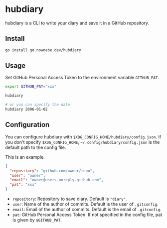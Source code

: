 # hubdiary

hubdiary is a CLI to write your diary and save it in a GitHub repository.

## Install

```bash
go install go.nownabe.dev/hubdiary
```

## Usage

Set GitHub Personal Access Token to the environment variable `GITHUB_PAT`.

```bash
export GITHUB_PAT="xxx"
```

```bash
hubdiary

# or you can specify the date
hubdiary 2006-01-02
```

## Configuration

You can configure hubdiary with `$XDG_CONFIG_HOME/hubdiary/config.json`.
If you don't specify `$XDG_CONFIG_HOME`, `~/.config/hubdiary/config.json` is the default path to the config file.

This is an example.

```json
{
  "repository": "github.com/owner/repo",
  "user": "owner",
  "email": "owner@users.noreply.github.com",
  "pat": "xxx"
}
```

* `repository`: Repository to save diary. Default is `"diary"`.
* `user`: Name of the author of commits. Default is the user of `.gitconfig`.
* `email`: Email of the author of commits. Default is the email of `.gitconfig`.
* `pat`: GitHub Personal Access Token. If not specified in the config file, pat is given by `$GITHUB_PAT`.
